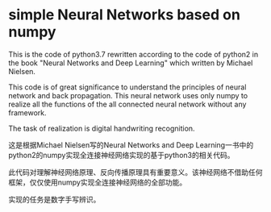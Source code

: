 # **simple Neural Networks based on numpy**

This is  the code of python3.7 rewritten according to the code of python2 in the book "Neural Networks and Deep Learning" which written by Michael Nielsen. 

This code is of great significance to understand the principles of neural network and back propagation. This neural network uses only numpy to realize all the functions of the all connected neural network without any framework.

The task of realization is digital handwriting recognition.

这是根据Michael Nielsen写的Neural Networks and Deep Learning一书中的python2的numpy实现全连接神经网络实现的基于python3的相关代码。

此代码对理解神经网络原理、反向传播原理具有重要意义。该神经网络不借助任何框架，仅仅使用numpy实现全连接神经网络的全部功能。

实现的任务是数字手写辨识。